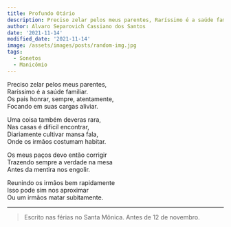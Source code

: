 ```yaml
---
title: Profundo Otário
description: Preciso zelar pelos meus parentes, Raríssimo é a saúde familiar...
author: Alvaro Separovich Cassiano dos Santos
date: '2021-11-14'
modified_date: '2021-11-14'
image: /assets/images/posts/random-img.jpg
tags:
  - Sonetos
  - Manicômio
---   
```


Preciso zelar pelos meus parentes,    
Raríssimo é a saúde familiar.    
Os pais honrar, sempre, atentamente,    
Focando em suas cargas aliviar.    
    
Uma coisa também deveras rara,    
Nas casas é difícil encontrar,    
Diariamente cultivar mansa fala,    
Onde os irmãos costumam habitar.    
    
Os meus paços devo então corrigir    
Trazendo sempre a verdade na mesa    
Antes da mentira nos engolir.    
    
Reunindo os irmãos bem rapidamente    
Isso pode sim nos aproximar    
Ou um irmãos matar subitamente.    
______

> Escrito nas férias no Santa Mônica. Antes de 12 de novembro.   
